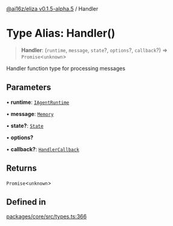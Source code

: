 [@ai16z/eliza v0.1.5-alpha.5](../index.md) / Handler

# Type Alias: Handler()

> **Handler**: (`runtime`, `message`, `state`?, `options`?, `callback`?) => `Promise`\<`unknown`\>

Handler function type for processing messages

## Parameters

• **runtime**: [`IAgentRuntime`](../interfaces/IAgentRuntime.md)

• **message**: [`Memory`](../interfaces/Memory.md)

• **state?**: [`State`](../interfaces/State.md)

• **options?**

• **callback?**: [`HandlerCallback`](HandlerCallback.md)

## Returns

`Promise`\<`unknown`\>

## Defined in

[packages/core/src/types.ts:366](https://github.com/kylehagler/eliza/blob/main/packages/core/src/types.ts#L366)
